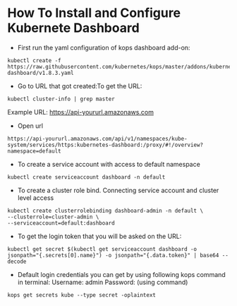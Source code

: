 # How To Install and Configure Kubernete Dashboard

* First run the yaml configuration of kops dashboard add-on:

```
kubectl create -f https://raw.githubusercontent.com/kubernetes/kops/master/addons/kubernetes-dashboard/v1.8.3.yaml 
```

* Go to URL that got created:To get the URL:

```
kubectl cluster-info | grep master
```

Example URL:
https://api-yoururl.amazonaws.com

* Open url 

```
https://api-yoururl.amazonaws.com/api/v1/namespaces/kube-system/services/https:kubernetes-dashboard:/proxy/#!/overview?namespace=default

```
* To create a service account with access to default namespace

```
kubectl create serviceaccount dashboard -n default

```  
  
* To create a cluster role bind. Connecting service account and cluster level access

```
kubectl create clusterrolebinding dashboard-admin -n default \
--clusterrole=cluster-admin \
--serviceaccount=default:dashboard

```

* To get the login token that you will be asked on the URL:

```
kubectl get secret $(kubectl get serviceaccount dashboard -o jsonpath="{.secrets[0].name}") -o jsonpath="{.data.token}" | base64 --decode 

```
* Default login credentials you can get by using following kops command in terminal:
Username: admin
Password: (using command)

```
kops get secrets kube --type secret -oplaintext 

```

